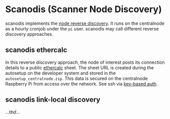 # Scanodis (Scanner Node Discovery)

scanodis implements the [node reverse discovery](reverse_discovery.md). It runs on the centralnode as a hourly cronjob under the `pi` user. scanodis may call different reverse discovery approaches.

## scanodis ethercalc 

In this reverse discovery approach, the node of interest posts its connection details to a public [ethercalc](https://ethercalc.net/) sheet. The sheet URL is created during the autosetup on the developer system and stored in the `autosetup_centralnode.zip`. This data is secured on the centralnode Raspberry Pi from access over the network. See ssh via [key-based auth](sshkeys.md).

## scanodis link-local discovery

*...tbd...*
